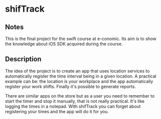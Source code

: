 # shifTrack


## Notes
This is the final project for the swift course at e-conomic. Its aim is
to show the knowledge about iOS SDK acquired during the course.

## Description
The idea of the project is to create an app that uses location services
to automatically register the time interval being in a given location.
A practical example can be: the location is your workplace and the app
automatically register your work shifts. Finally it's possible to 
generate reports.

There are similar apps on the store but as a user you
need to remember to start the timer and stop it manually, that is not
really practical. It's like logging the times in a notepad. With
shifTrack you can forget about registering your times and the app will
do it for you.

